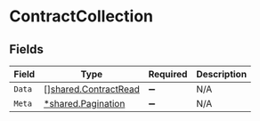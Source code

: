 # ContractCollection


## Fields

| Field                                                               | Type                                                                | Required                                                            | Description                                                         |
| ------------------------------------------------------------------- | ------------------------------------------------------------------- | ------------------------------------------------------------------- | ------------------------------------------------------------------- |
| `Data`                                                              | [][shared.ContractRead](../../../pkg/models/shared/contractread.md) | :heavy_minus_sign:                                                  | N/A                                                                 |
| `Meta`                                                              | [*shared.Pagination](../../../pkg/models/shared/pagination.md)      | :heavy_minus_sign:                                                  | N/A                                                                 |